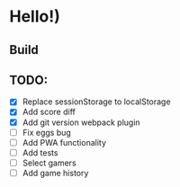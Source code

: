 # Hello!)

## Build


## TODO:
- [x] Replace sessionStorage to localStorage
- [x] Add score diff
- [x] Add git version webpack plugin
- [ ] Fix eggs bug
- [ ] Add PWA functionality
- [ ] Add tests
- [ ] Select gamers
- [ ] Add game history
